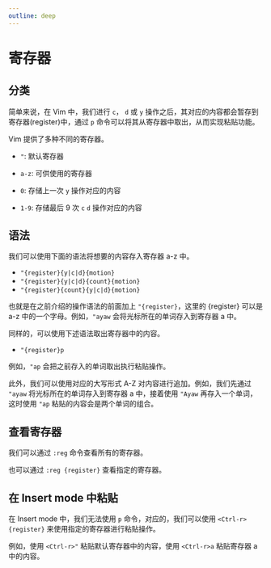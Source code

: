 ```yaml
---
outline: deep
---
```


# 寄存器

## 分类

简单来说，在 Vim 中，我们进行 `c`， `d` 或 `y` 操作之后，其对应的内容都会暂存到寄存器(register)中，通过 `p` 命令可以将其从寄存器中取出，从而实现粘贴功能。

Vim 提供了多种不同的寄存器。

- `"`: 默认寄存器

- `a-z`: 可供使用的寄存器

- `0`: 存储上一次 `y` 操作对应的内容

- `1-9`: 存储最后 9 次 `c` `d` 操作对应的内容

## 语法

我们可以使用下面的语法将想要的内容存入寄存器 a-z 中。

- `"{register}{y|c|d}{motion}`
- `"{register}{y|c|d}{count}{motion}`
- `"{register}{count}{y|c|d}{motion}`

也就是在之前介绍的操作语法的前面加上 `"{register}`，这里的 {register} 可以是 a-z 中的一个字母。例如，`"ayaw` 会将光标所在的单词存入到寄存器 a 中。

同样的，可以使用下述语法取出寄存器中的内容。

- `"{register}p`

例如，`"ap` 会把之前存入的单词取出执行粘贴操作。

此外，我们可以使用对应的大写形式 A-Z 对内容进行追加。例如，我们先通过 `"ayaw` 将光标所在的单词存入到寄存器 a 中，接着使用 `"Ayaw` 再存入一个单词，这时使用 `"ap` 粘贴的内容会是两个单词的组合。

## 查看寄存器

我们可以通过 `:reg` 命令查看所有的寄存器。

也可以通过 `:reg {register}` 查看指定的寄存器。

## 在 Insert mode 中粘贴

在 Insert mode 中，我们无法使用 `p` 命令，对应的，我们可以使用 `<Ctrl-r> {register}` 来使用指定的寄存器进行粘贴操作。

例如，使用 `<Ctrl-r>"` 粘贴默认寄存器中的内容，使用 `<Ctrl-r>a` 粘贴寄存器 a 中的内容。

